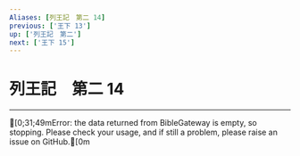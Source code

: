 ```yaml
---
Aliases: [列王記　第二 14]
previous: ['王下 13']
up: ['列王記　第二']
next: ['王下 15']
---
```

# 列王記　第二 14

***
[0;31;49mError: the data returned from BibleGateway is empty, so stopping. Please check your usage, and if still a problem, please raise an issue on GitHub.[0m
